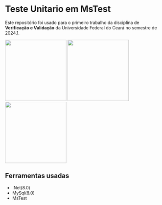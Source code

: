 # Teste Unitario em MsTest  

Este repositório foi usado para o primeiro trabalho da disciplina de **Verificação e Validação** da Universidade Federal do Ceará no semestre de 2024.1.

<img src = "https://hermes.dio.me/articles/cover/496931d9-69d6-4956-bb0a-032dd5792ade.png" width="200" height="200">
<img src = "https://www.lambdatest.com/blog/wp-content/uploads/2021/03/MSTest.png" width="200" height="200">
<img src = "https://res.cloudinary.com/appmasters-io/image/upload/v1624744345/mysql_87a2317566.png" width="200" height="200">


## Ferramentas usadas

- .Net(8.0)
- MySql(8.0)
- MsTest

